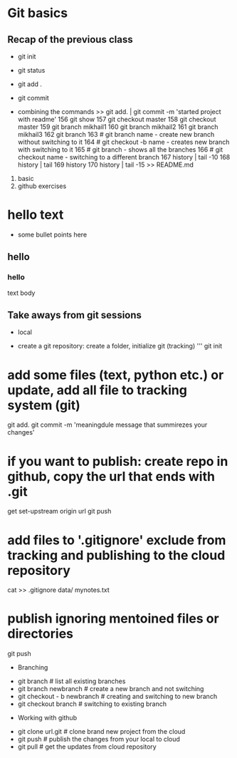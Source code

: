 # Git basics

## Recap of the previous class
- git init
- git status
- git add . 
- git commit 

- combining the commands >> git add. | git commit -m 'started project with readme'
  156  git show
  157  git checkout master
  158  git checkout master
  159  git branch mikhail1
  160  git branch mikhail2
  161  git branch mikhail3
  162  git branch
  163  # git branch name - create new branch without switching to it
  164  # git checkout -b name - creates new branch with switching to it
  165  # git branch - shows all the branches
  166  # git checkout name - switching to a different branch
  167  history | tail -10
  168  history | tail
  169  history 
  170  history | tail -15 >> README.md

1. basic
2. github exercises
# hello text
* some bullet points here
## hello
### hello
text body

## Take aways from git sessions
* local
- create a git repository: create a folder, initialize git (tracking)
''' git init
# add some files (text, python etc.) or update, add all file to tracking system (git)
git add.
git commit -m 'meaningdule message that summirezes your changes'
# if you want to publish: create repo in github, copy the url that ends with .git
get set-upstream origin url
git push 

# add files to '.gitignore' exclude from tracking and publishing to the cloud repository
cat >> .gitignore
data/
mynotes.txt

# publish ignoring mentoined files or directories
git push

* Branching
- git branch # list all existing branches
- git branch newbranch # create a new branch and not switching
- git checkout - b newbranch # creating and switching to new branch
- git checkout branch # switching to existing branch

* Working with github
- git clone url.git # clone brand new project from the cloud
- git push # publish the changes from your local to cloud
- git pull # get the updates from cloud repository